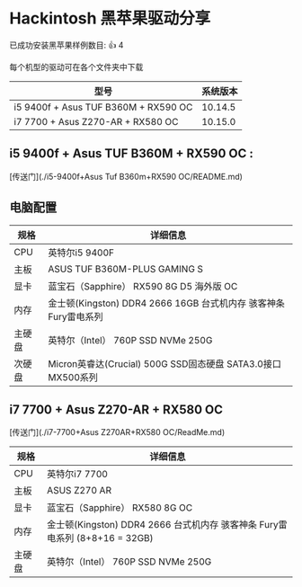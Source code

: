 # Hackintosh 黑苹果驱动分享

已成功安装黑苹果样例数目: 👍 4

每个机型的驱动可在各个文件夹中下载

| 型号                                 | 系统版本 |
| ------------------------------------ | -------- |
| i5 9400f + Asus TUF B360M + RX590 OC | 10.14.5  |
| i7 7700 + Asus Z270-AR + RX580 OC    | 10.15.0  |



## i5 9400f + Asus TUF B360M + RX590 OC :

[传送门](./i5-9400f+Asus Tuf B360m+RX590 OC/README.md)

## 电脑配置

| 规格   | 详细信息                                                     |
| ------ | ------------------------------------------------------------ |
| CPU    | 英特尔i5 9400F                                               |
| 主板   | ASUS TUF B360M-PLUS GAMING S                                 |
| 显卡   | 蓝宝石（Sapphire） RX590 8G D5 海外版 OC                     |
| 内存   | 金士顿(Kingston) DDR4 2666 16GB 台式机内存 骇客神条 Fury雷电系列 |
| 主硬盘 | 英特尔（Intel） 760P SSD NVMe 250G                           |
| 次硬盘 | Micron英睿达(Crucial) 500G SSD固态硬盘 SATA3.0接口 MX500系列 |



## i7 7700 + Asus Z270-AR + RX580 OC

[传送门](./i7-7700+Asus Z270AR+RX580 OC/ReadMe.md)

| 规格   | 详细信息                                                     |
| ------ | ------------------------------------------------------------ |
| CPU    | 英特尔i7 7700                                                |
| 主板   | ASUS Z270 AR                                                 |
| 显卡   | 蓝宝石（Sapphire） RX580 8G OC                               |
| 内存   | 金士顿(Kingston) DDR4 2666  台式机内存 骇客神条 Fury雷电系列 (8+8+16 = 32GB) |
| 主硬盘 | 英特尔（Intel） 760P SSD NVMe 250G                           |

## 